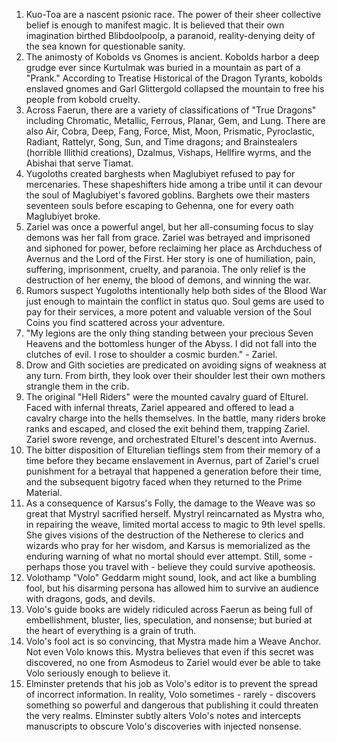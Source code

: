 1. Kuo-Toa are a nascent psionic race. The power of their sheer collective belief is enough to manifest magic. It is believed that their own imagination birthed Blibdoolpoolp, a paranoid, reality-denying deity of the sea known for questionable sanity.
2. The animosty of Kobolds vs Gnomes is ancient. Kobolds harbor a deep grudge ever since Kurtulmak was buried in a mountain as part of a "Prank." According to Treatise Historical of the Dragon Tyrants, kobolds enslaved gnomes and Garl Glittergold collapsed the mountain to free his people from kobold cruelty.
3. Across Faerun, there are a variety of classifications of "True Dragons" including Chromatic, Metallic, Ferrous, Planar, Gem, and Lung. There are also Air, Cobra, Deep, Fang, Force, Mist, Moon, Prismatic, Pyroclastic, Radiant, Rattelyr, Song, Sun, and Time dragons; and Brainstealers (horrible Illithid creations), Dzalmus, Vishaps, Hellfire wyrms, and the Abishai that serve Tiamat.
4. Yugoloths created barghests when Maglubiyet refused to pay for mercenaries. These shapeshifters hide among a tribe until it can devour the soul of Maglubiyet's favored goblins. Barghets owe their masters seventeen souls before escaping to Gehenna, one for every oath Maglubiyet broke.
5. Zariel was once a powerful angel, but her all-consuming focus to slay demons was her fall from grace. Zariel was betrayed and imprisoned and siphoned for power, before reclaiming her place as Archduchess of Avernus and the Lord of the First. Her story is one of humiliation, pain, suffering, imprisonment, cruelty, and paranoia. The only relief is the destruction of her enemy, the blood of demons, and winning the war.
6. Rumors suspect Yugoloths intentionally help both sides of the Blood War just enough to maintain the conflict in status quo. Soul gems are used to pay for their services, a more potent and valuable version of the Soul Coins you find scattered across your adventure.
7. "My legions are the only thing standing between your precious Seven Heavens and the bottomless hunger of the Abyss. I did not fall into the clutches of evil. I rose to shoulder a cosmic burden." - Zariel.
8. Drow and Gith societies are predicated on avoiding signs of weakness at any turn. From birth, they look over their shoulder lest their own mothers strangle them in the crib.
9. The original "Hell Riders" were the mounted cavalry guard of Elturel. Faced with infernal threats, Zariel appeared and offered to lead a cavalry charge into the hells themselves. In the battle, many riders broke ranks and escaped, and closed the exit behind them, trapping Zariel. Zariel swore revenge, and orchestrated Elturel's descent into Avernus.
10. The bitter disposition of Elturelian tieflings stem from their memory of a time before they became enslavement in Avernus, part of Zariel's cruel punishment for a betrayal that happened a generation before their time, and the subsequent bigotry faced when they returned to the Prime Material.
11. As a consequence of Karsus's Folly, the damage to the Weave was so great that Mystryl sacrified herself. Mystryl reincarnated as Mystra who, in repairing the weave, limited mortal access to magic to 9th level spells. She gives visions of the destruction of the Netherese to clerics and wizards who pray for her wisdom, and Karsus is memorialized as the enduring warning of what no mortal should ever attempt. Still, some - perhaps those you travel with - believe they could survive apotheosis.
12. Volothamp "Volo" Geddarm might sound, look, and act like a bumbling fool, but his disarming persona has allowed him to survive an audience with dragons, gods, and devils.
13. Volo's guide books are widely ridiculed across Faerun as being full of embellishment, bluster, lies, speculation, and nonsense; but buried at the heart of everything is a grain of truth.
14. Volo's fool act is so convincing, that Mystra made him a Weave Anchor. Not even Volo knows this. Mystra believes that even if this secret was discovered, no one from Asmodeus to Zariel would ever be able to take Volo seriously enough to believe it.
15. Elminster pretends that his job as Volo's editor is to prevent the spread of incorrect information. In reality, Volo sometimes - rarely - discovers something so powerful and dangerous that publishing it could threaten the very realms. Elminster subtly alters Volo's notes and intercepts manuscripts to obscure Volo's discoveries with injected nonsense.
